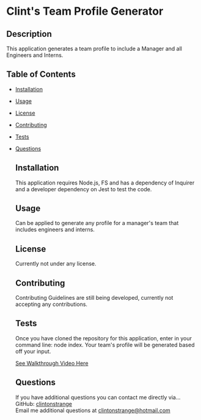 # Clint's Team Profile Generator

## Description

This application generates a team profile to include a Manager and all Engineers and Interns.

## Table of Contents

- [Installation](#installation)
- [Usage](#usage)
- [License](#license)
- [Contributing](#contributing)
- [Tests](#tests)
- [Questions](#questions)

  ## Installation

  This application requires Node.js, FS and has a dependency of Inquirer and a developer dependency on Jest to test the code.

  ## Usage

  Can be applied to generate any profile for a manager's team that includes engineers and interns.

  ## License

  Currently not under any license.

  ## Contributing

  Contributing Guidelines are still being developed, currently not accepting any contributions.

  ## Tests

  Once you have cloned the repository for this application, enter in your command line: node index. Your team's profile will be generated based off your input.

  [See Walkthrough Video Here](https://drive.google.com/file/d/10ccsa8Ob_gabUUTxfZNjhoioHM8GeZAO/view)

  ## Questions

  If you have additional questions you can contact me directly via...  
  GitHub: [clintonstrange](https://www.github.com/clintonstrange)  
  Email me additional questions at clintonstrange@hotmail.com
